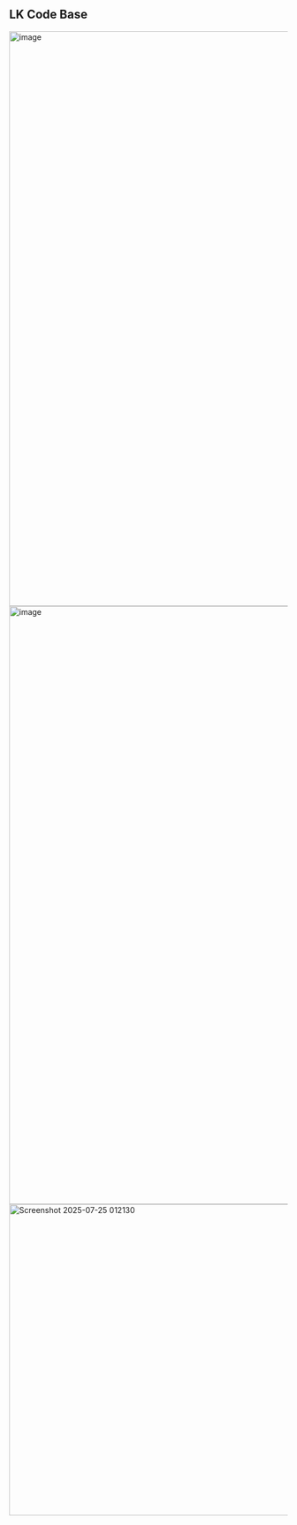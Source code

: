 ## LK Code Base


<img width="1920" height="1038" alt="image" src="https://github.com/user-attachments/assets/240769e9-0519-45a4-9324-617afcfc5626" />

<img width="1920" height="1080" alt="image" src="https://github.com/user-attachments/assets/c8a464a8-581b-4d23-a347-ad06f9051d03" />
<img width="1497" height="562" alt="Screenshot 2025-07-25 012130" src="https://github.com/user-attachments/assets/6a705231-00ce-4b46-9d38-21f915d6a836" />
